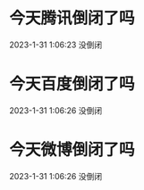 # 今天腾讯倒闭了吗

2023-1-31 1:06:23 没倒闭

# 今天百度倒闭了吗

2023-1-31 1:06:26 没倒闭

# 今天微博倒闭了吗

2023-1-31 1:06:26 没倒闭

